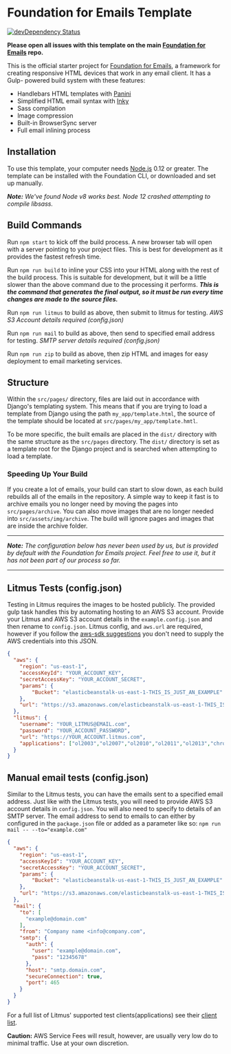 # Foundation for Emails Template

[![devDependency Status](https://david-dm.org/zurb/foundation-emails-template/dev-status.svg)](https://david-dm.org/zurb/foundation-emails-template#info=devDependencies)

**Please open all issues with this template on the main
[Foundation for Emails](http://github.com/zurb/foundation-emails/issues)
repo.**

This is the official starter project for
[Foundation for Emails](http://foundation.zurb.com/emails), a framework for
creating responsive HTML devices that work in any email client. It has a Gulp-
powered build system with these features:

- Handlebars HTML templates with [Panini](http://github.com/zurb/panini)
- Simplified HTML email syntax with [Inky](http://github.com/zurb/inky)
- Sass compilation
- Image compression
- Built-in BrowserSync server
- Full email inlining process

## Installation

To use this template, your computer needs [Node.js](https://nodejs.org/en/)
0.12 or greater. The template can be installed with the Foundation CLI, or
downloaded and set up manually.

*__Note:__ We've found Node v8 works best. Node 12 crashed attempting to
compile libsass.*

## Build Commands

Run `npm start` to kick off the build process. A new browser tab will open with
a server pointing to your project files. This is best for development as it
provides the fastest refresh time.

Run `npm run build` to inline your CSS into your HTML along with the rest of
the build process. This is suitable for development, but it will be a little
slower than the above command due to the processing it performs. *__This is the
command that generates the final output, so it must be run every time changes
are made to the source files.__*

Run `npm run litmus` to build as above, then submit to litmus for testing. *AWS
S3 Account details required (config.json)*

Run `npm run mail` to build as above, then send to specified email address for
testing. *SMTP server details required (config.json)*

Run `npm run zip` to build as above, then zip HTML and images for easy
deployment to email marketing services. 

## Structure

Within the `src/pages/` directory, files are laid out in accordance with
Django's templating system. This means that if you are trying to load a
template from Django using the path `my_app/template.html`, the source of the
template should be located at `src/pages/my_app/template.hmtl`.

To be more specific, the built emails are placed in the `dist/` directory with
the same structure as the `src/pages` directory. The `dist/` directory is set
as a template root for the Django project and is searched when attempting to
load a template.


### Speeding Up Your Build

If you create a lot of emails, your build can start to slow down, as each build
rebuilds all of the emails in the repository. A simple way to keep it fast is
to archive emails you no longer need by moving the pages into
`src/pages/archive`. You can also move images that are no longer needed into
`src/assets/img/archive`. The build will ignore pages and images that are
inside the archive folder.

---

*__Note:__ The configuration below has never been used by us, but is provided
by default with the Foundation for Emails project. Feel free to use it, but it
has not been part of our process so far.*

---

## Litmus Tests (config.json)

Testing in Litmus requires the images to be hosted publicly. The provided gulp
task handles this by automating hosting to an AWS S3 account. Provide your
Litmus and AWS S3 account details in the `example.config.json` and then rename
to `config.json`. Litmus config, and `aws.url` are required, however if you
follow the
[aws-sdk suggestions](http://docs.aws.amazon.com/AWSJavaScriptSDK/guide/node-configuring.html)
you don't need to supply the AWS credentials into this JSON.

```json
{
  "aws": {
    "region": "us-east-1",
    "accessKeyId": "YOUR_ACCOUNT_KEY",
    "secretAccessKey": "YOUR_ACCOUNT_SECRET",
    "params": {
        "Bucket": "elasticbeanstalk-us-east-1-THIS_IS_JUST_AN_EXAMPLE"
    },
    "url": "https://s3.amazonaws.com/elasticbeanstalk-us-east-1-THIS_IS_JUST_AN_EXAMPLE"
  },
  "litmus": {
    "username": "YOUR_LITMUS@EMAIL.com",
    "password": "YOUR_ACCOUNT_PASSWORD",
    "url": "https://YOUR_ACCOUNT.litmus.com",
    "applications": ["ol2003","ol2007","ol2010","ol2011","ol2013","chromegmailnew","chromeyahoo","appmail9","iphone5s","ipad","android4","androidgmailapp"]
  }
}
```

## Manual email tests (config.json)

Similar to the Litmus tests, you can have the emails sent to a specified email
address. Just like with the Litmus tests, you will need to provide AWS S3
account details in `config.json`. You will also need to specify to details of
an SMTP server. The email address to send to emails to can either by configured
in the `package.json` file or added as a parameter like so:
`npm run mail -- --to="example.com"`

```json
{
  "aws": {
    "region": "us-east-1",
    "accessKeyId": "YOUR_ACCOUNT_KEY",
    "secretAccessKey": "YOUR_ACCOUNT_SECRET",
    "params": {
        "Bucket": "elasticbeanstalk-us-east-1-THIS_IS_JUST_AN_EXAMPLE"
    },
    "url": "https://s3.amazonaws.com/elasticbeanstalk-us-east-1-THIS_IS_JUST_AN_EXAMPLE"
  },
  "mail": {
    "to": [
      "example@domain.com"
    ],
    "from": "Company name <info@company.com",
    "smtp": {
      "auth": {
        "user": "example@domain.com",
        "pass": "12345678"
      },
      "host": "smtp.domain.com",
      "secureConnection": true,
      "port": 465
    }
  }
}
```

For a full list of Litmus' supported test clients(applications) see their
[client list](https://litmus.com/emails/clients.xml).

**Caution:** AWS Service Fees will result, however, are usually very low do to
minimal traffic. Use at your own discretion.

